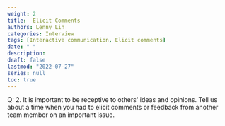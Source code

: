 ```yaml
---
weight: 2
title:  Elicit Comments
authors: Lenny Lin
categories: Interview
tags: [Interactive communication, Elicit comments]
date: " "
description: 
draft: false
lastmod: "2022-07-27"
series: null
toc: true
---
```


Q: 2.  It is important to be receptive to others' ideas and opinions.  Tell us about a time when you had to elicit comments or feedback from another team member on an important issue.

